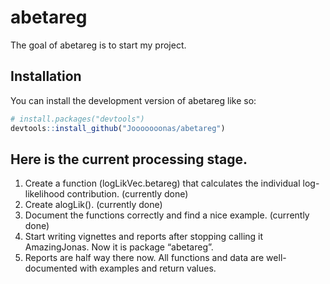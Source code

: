 
<!-- README.md is generated from README.Rmd. Please edit that file -->

# abetareg

<!-- badges: start -->
<!-- badges: end -->

The goal of abetareg is to start my project.

## Installation

You can install the development version of abetareg like so:

``` r
# install.packages("devtools")
devtools::install_github("Jooooooonas/abetareg")
```

## Here is the current processing stage.

1.  Create a function (logLikVec.betareg) that calculates the individual
    log-likelihood contribution. (currently done)
2.  Create alogLik(). (currently done)
3.  Document the functions correctly and find a nice example. (currently
    done)
4.  Start writing vignettes and reports after stopping calling it
    AmazingJonas. Now it is package “abetareg”.
5.  Reports are half way there now. All functions and data are
    well-documented with examples and return values.

